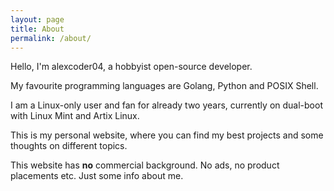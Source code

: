 ```yaml
---
layout: page
title: About
permalink: /about/
---
```


Hello, I'm alexcoder04, a hobbyist open-source developer.

My favourite programming languages are Golang, Python and POSIX Shell.

I am a Linux-only user and fan for already two years, currently on dual-boot
with Linux Mint and Artix Linux.

This is my personal website, where you can find my best projects and some
thoughts on different topics.

This website has **no** commercial background. No ads, no product placements etc.
Just some info about me.
